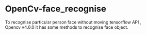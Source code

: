 # OpenCv-face_recognise
To recognise particular person face without moving tensorflow API , Opencv v4.0.0 it has some methods to recognise face object.
